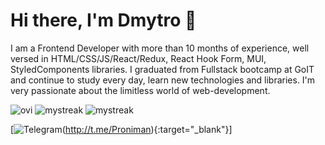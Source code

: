 # Hi there, I'm Dmytro 👋
I am a Frontend Developer with more than 10 months of experience, well versed in HTML/CSS/JS/React/Redux, React Hook Form, MUI, StyledComponents libraries. I graduated from Fullstack bootcamp at GoIT and continue to study every day, learn new technologies and libraries. I'm very passionate about the limitless world of web-development.

<img src="https://github-readme-stats.vercel.app/api/top-langs?username=dmytro-prontenko&show_icons=true&locale=en&layout=compact&theme=chartreuse-dark" alt="ovi" /> 
<img src="https://github-readme-streak-stats.herokuapp.com/?user=dmytro-prontenko&theme=tokyonight" alt="mystreak"/>
<img src="https://www.codewars.com/users/dmytro-prontenko/badges/small" alt="mystreak"/>


[![Telegram](https://img.shields.io/badge/Telegram-2CA5E0?style=for-the-badge&logo=telegram&logoColor=white)(http://t.me/Proniman){:target="_blank"}]
